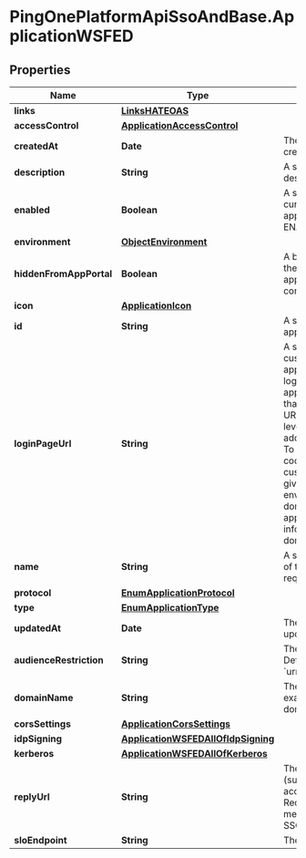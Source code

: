 # PingOnePlatformApiSsoAndBase.ApplicationWSFED

## Properties

Name | Type | Description | Notes
------------ | ------------- | ------------- | -------------
**links** | [**LinksHATEOAS**](LinksHATEOAS.md) |  | [optional] 
**accessControl** | [**ApplicationAccessControl**](ApplicationAccessControl.md) |  | [optional] 
**createdAt** | **Date** | The time the resource was created. | [optional] [readonly] 
**description** | **String** | A string that specifies the description of the application. | [optional] 
**enabled** | **Boolean** | A string that specifies the current enabled state of the application. Options are ENABLED or DISABLED. | 
**environment** | [**ObjectEnvironment**](ObjectEnvironment.md) |  | [optional] 
**hiddenFromAppPortal** | **Boolean** | A boolean to specify whether the application is hidden in the application portal despite the configured group access policy. | [optional] 
**icon** | [**ApplicationIcon**](ApplicationIcon.md) |  | [optional] 
**id** | **String** | A string that specifies the application ID. | [optional] [readonly] 
**loginPageUrl** | **String** | A string that specifies the custom login page URL for the application. If you set the loginPageUrl property for applications in an environment that sets a custom domain, the URL should include the top-level domain and at least one additional domain level. Warning To avoid issues with third-party cookies in some browsers, a custom domain must be used, giving your PingOne environment the same parent domain as your authentication application. For more information about custom domains, see Custom domains. | [optional] 
**name** | **String** | A string that specifies the name of the application. This is a required property. | 
**protocol** | [**EnumApplicationProtocol**](EnumApplicationProtocol.md) |  | 
**type** | [**EnumApplicationType**](EnumApplicationType.md) |  | 
**updatedAt** | **Date** | The time the resource was last updated. | [optional] [readonly] 
**audienceRestriction** | **String** | The service provider ID. Defaults to &#x60;urn:federation:MicrosoftOnline&#x60;. | [optional] [default to &#39;urn:federation:MicrosoftOnline&#39;]
**domainName** | **String** | The federated domain name (for example, the Azure custom domain). | 
**corsSettings** | [**ApplicationCorsSettings**](ApplicationCorsSettings.md) |  | [optional] 
**idpSigning** | [**ApplicationWSFEDAllOfIdpSigning**](ApplicationWSFEDAllOfIdpSigning.md) |  | 
**kerberos** | [**ApplicationWSFEDAllOfKerberos**](ApplicationWSFEDAllOfKerberos.md) |  | [optional] 
**replyUrl** | **String** | The URL that the replying party (such as, Office365) uses to accept submissions of RequestSecurityTokenResponse messages that are a result of SSO requests. | 
**sloEndpoint** | **String** | The single logout endpoint URL. | [optional] 


